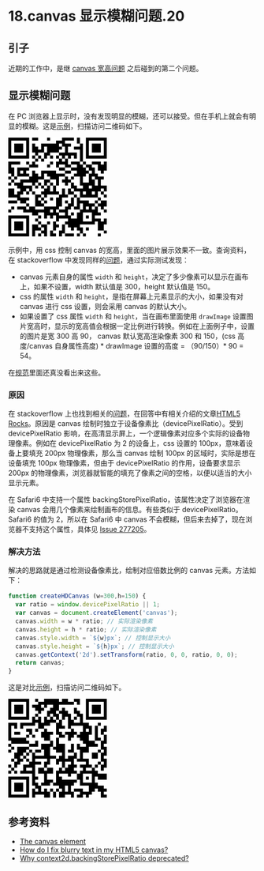 # 18.canvas 显示模糊问题.20
## <a name="situation"></a> 引子
近期的工作中，是继 [canvas 宽高问题][url-segment-17] 之后碰到的第二个问题。

## 显示模糊问题
在 PC 浏览器上显示时，没有发现明显的模糊，还可以接受。但在手机上就会有明显的模糊。这是[示例][url-example-canvas-image]，扫描访问二维码如下。

![18-qrcode-canvas-image][url-local-canvas-image]

示例中，用 css 控制 canvas 的宽高，里面的图片展示效果不一致。查询资料，在 stackoverflow 中发现同样的[问题][url-stackoverflow1]，通过实际测试发现：
- canvas 元素自身的属性 `width` 和 `height`，决定了多少像素可以显示在画布上，如果不设置，width 默认值是 300，height 默认值是 150。
- css 的属性 `width` 和 `height`，是指在屏幕上元素显示的大小，如果没有对 canvas 进行 css 设置，则会采用 canvas 的默认大小。
- 如果设置了 css 属性 `width` 和 `height`，当在画布里面使用 `drawImage` 设置图片宽高时，显示的宽高值会根据一定比例进行转换。例如在上面例子中，设置的图片是宽 300 高 90， canvas 默认宽高渲染像素 300 和 150，(css 高度/canvas 自身属性高度) * drawImage 设置的高度 = （90/150）* 90 = 54。

在[规范][url-spec-canvas]里面还真没看出来这些。

### 原因
在 stackoverflow 上也找到相关的[问题][url-stackoverflow2]，在回答中有相关介绍的文章[HTML5 Rocks][url-blog1]。原因是 canvas 绘制时独立于设备像素比（devicePixelRatio）。受到 devicePixelRatio 影响，在高清显示屏上，一个逻辑像素对应多个实际的设备物理像素。例如在 devicePixelRatio 为 2 的设备上，css 设置的 100px，意味着设备上要填充 200px 物理像素，那么当 canvas 绘制 100px 的区域时，实际是想在设备填充 100px 物理像素，但由于 devicePixelRatio 的作用，设备要求显示 200px 的物理像素，浏览器就智能的填充了像素之间的空格，以便以适当的大小显示元素。

在 Safari6 中支持一个属性 backingStorePixelRatio，该属性决定了浏览器在渲染 canvas 会用几个像素来绘制画布的信息。有些类似于 devicePixelRatio。Safari6 的值为 2，所以在 Safari6 中 canvas 不会模糊，但后来去掉了，现在浏览器不支持这个属性，具体见 [Issue 277205][url-Issue]。

### 解决方法
解决的思路就是通过检测设备像素比，绘制对应倍数比例的 canvas 元素。方法如下：
```javascript
function createHDCanvas (w=300,h=150) {
  var ratio = window.devicePixelRatio || 1;
  var canvas = document.createElement('canvas');
  canvas.width = w * ratio; // 实际渲染像素
  canvas.height = h * ratio; // 实际渲染像素
  canvas.style.width = `${w}px`; // 控制显示大小
  canvas.style.height = `${h}px`; // 控制显示大小
  canvas.getContext('2d').setTransform(ratio, 0, 0, ratio, 0, 0);
  return canvas;
}
```
这是对比[示例][url-example-canvas-image-hd]，扫描访问二维码如下。

![18-qrcode-canvas-image-hd][url-local-canvas-image-hd]

## 参考资料
- [The canvas element][url-spec-canvas]
- [How do I fix blurry text in my HTML5 canvas?][url-stackoverflow2]
- [Why context2d.backingStorePixelRatio deprecated?][url-stackoverflow3]

[url-repository-images]:https://xxholic.github.io/segment/images

[url-spec-canvas]:https://html.spec.whatwg.org/multipage/canvas.html#the-canvas-element
[url-segment-17]:https://github.com/XXHolic/segment/issues/19
[url-stackoverflow1]:https://stackoverflow.com/questions/5034529/size-of-html5-canvas-via-css-versus-element-attributes
[url-stackoverflow2]:https://stackoverflow.com/questions/15661339/how-do-i-fix-blurry-text-in-my-html5-canvas
[url-stackoverflow3]:https://stackoverflow.com/questions/24332639/why-context2d-backingstorepixelratio-deprecated
[url-blog1]:https://www.html5rocks.com/en/tutorials/canvas/hidpi/
[url-Issue]:https://bugs.chromium.org/p/chromium/issues/detail?id=277205#c19

[url-example-canvas-image]:https://xxholic.github.io/lab/lab-html/segment-18/18.canvas-image.html
[url-example-canvas-image-hd]:https://xxholic.github.io/lab/lab-html/segment-18/18.canvas-image-hd.html




[url-local-canvas-image]:../images/18/qrcode-canvas-image.png
[url-local-canvas-image-hd]:../images/18/qrcode-canvas-image-hd.png